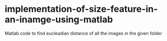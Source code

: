 # implementation-of-size-feature-in-an-inamge-using-matlab

Matlab code to find eucleadian distance of all the images in the given folder
